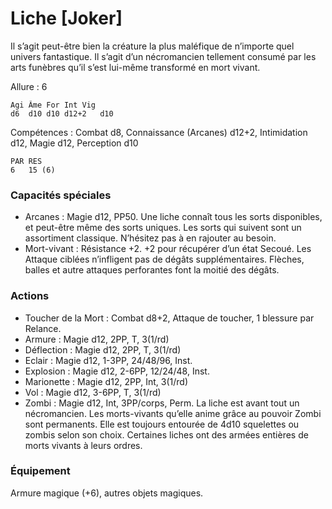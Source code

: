
# Liche [Joker]
Il s’agit peut-être bien la créature la plus maléfique de n’importe quel univers fantastique. Il s’agit d’un nécromancien tellement consumé par les arts funèbres qu’il s’est lui-même transformé en mort vivant.

Allure : 6
```
Agi	Âme	For	Int	Vig
d6	d10	d10	d12+2	d10
```
Compétences : Combat d8, Connaissance (Arcanes) d12+2, Intimidation d12, Magie d12, Perception d10
```
PAR	RES
6	15 (6)
```
### Capacités spéciales
- Arcanes : Magie d12, PP50. Une liche connaît tous les sorts disponibles, et peut-être même des sorts uniques. Les sorts qui suivent sont un assortiment classique. N’hésitez pas à en rajouter au besoin.
- Mort-vivant : Résistance +2. +2 pour récupérer d’un état Secoué. Les Attaque ciblées n’infligent pas de dégâts supplémentaires. Flèches, balles et autre attaques perforantes font la moitié des dégâts.


### Actions
- Toucher de la Mort : Combat d8+2, Attaque de toucher, 1 blessure par Relance.
- Armure : Magie d12, 2PP, T, 3(1/rd)
- Déflection : Magie d12, 2PP, T, 3(1/rd)
- Eclair : Magie d12, 1-3PP, 24/48/96, Inst.
- Explosion : Magie d12, 2-6PP, 12/24/48, Inst.
- Marionette : Magie d12, 2PP, Int, 3(1/rd)
- Vol : Magie d12, 3-6PP, T, 3(1/rd)
- Zombi	: Magie d12, Int, 3PP/corps, Perm. La liche est avant tout un nécromancien. Les morts-vivants qu’elle anime grâce au pouvoir Zombi sont permanents. Elle est toujours entourée de 4d10 squelettes ou zombis selon son choix. Certaines liches ont des armées entières de morts vivants à leurs ordres.

### Équipement
Armure magique (+6), autres objets magiques.
